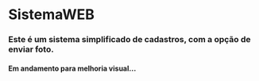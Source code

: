 # SistemaWEB 


### Este é um sistema simplificado de cadastros, com a opção de enviar foto.

#### Em andamento para melhoria visual...


